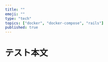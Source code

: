 ```yaml
---
title: ""
emoji: ""
type: "tech"
topics: ["docker", "docker-compose", "rails"]
published: true
---
```


# テスト本文